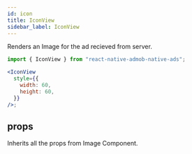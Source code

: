 ```yaml
---
id: icon
title: IconView
sidebar_label: IconView
---
```


Renders an Image for the ad recieved from server.

```jsx
import { IconView } from "react-native-admob-native-ads";

<IconView
  style={{
    width: 60,
    height: 60,
  }}
/>;
```

## props

Inherits all the props from Image Component.